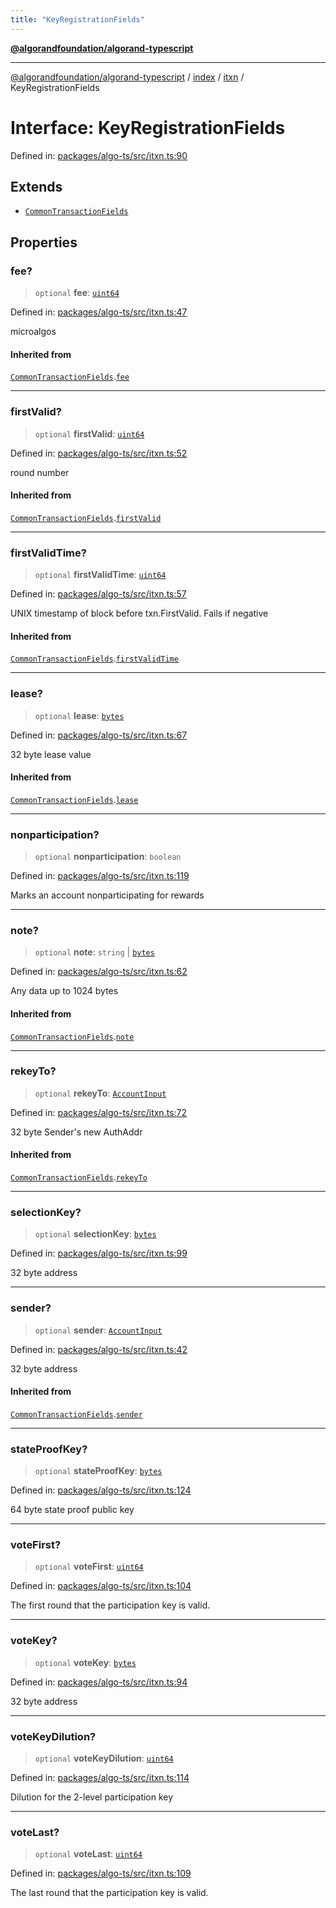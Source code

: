 ```yaml
---
title: "KeyRegistrationFields"
---
```


[**@algorandfoundation/algorand-typescript**](../../../../README.md)

***

[@algorandfoundation/algorand-typescript](../../../../README.md) / [index](../../../README.md) / [itxn](../README.md) / KeyRegistrationFields

# Interface: KeyRegistrationFields

Defined in: [packages/algo-ts/src/itxn.ts:90](https://github.com/algorandfoundation/puya-ts/blob/main/packages/algo-ts/src/itxn.ts#L90)

## Extends

- [`CommonTransactionFields`](CommonTransactionFields.md)

## Properties

### fee?

> `optional` **fee**: [`uint64`](../../../type-aliases/uint64.md)

Defined in: [packages/algo-ts/src/itxn.ts:47](https://github.com/algorandfoundation/puya-ts/blob/main/packages/algo-ts/src/itxn.ts#L47)

microalgos

#### Inherited from

[`CommonTransactionFields`](CommonTransactionFields.md).[`fee`](CommonTransactionFields.md#fee)

***

### firstValid?

> `optional` **firstValid**: [`uint64`](../../../type-aliases/uint64.md)

Defined in: [packages/algo-ts/src/itxn.ts:52](https://github.com/algorandfoundation/puya-ts/blob/main/packages/algo-ts/src/itxn.ts#L52)

round number

#### Inherited from

[`CommonTransactionFields`](CommonTransactionFields.md).[`firstValid`](CommonTransactionFields.md#firstvalid)

***

### firstValidTime?

> `optional` **firstValidTime**: [`uint64`](../../../type-aliases/uint64.md)

Defined in: [packages/algo-ts/src/itxn.ts:57](https://github.com/algorandfoundation/puya-ts/blob/main/packages/algo-ts/src/itxn.ts#L57)

UNIX timestamp of block before txn.FirstValid. Fails if negative

#### Inherited from

[`CommonTransactionFields`](CommonTransactionFields.md).[`firstValidTime`](CommonTransactionFields.md#firstvalidtime)

***

### lease?

> `optional` **lease**: [`bytes`](../../../type-aliases/bytes.md)

Defined in: [packages/algo-ts/src/itxn.ts:67](https://github.com/algorandfoundation/puya-ts/blob/main/packages/algo-ts/src/itxn.ts#L67)

32 byte lease value

#### Inherited from

[`CommonTransactionFields`](CommonTransactionFields.md).[`lease`](CommonTransactionFields.md#lease)

***

### nonparticipation?

> `optional` **nonparticipation**: `boolean`

Defined in: [packages/algo-ts/src/itxn.ts:119](https://github.com/algorandfoundation/puya-ts/blob/main/packages/algo-ts/src/itxn.ts#L119)

Marks an account nonparticipating for rewards

***

### note?

> `optional` **note**: `string` \| [`bytes`](../../../type-aliases/bytes.md)

Defined in: [packages/algo-ts/src/itxn.ts:62](https://github.com/algorandfoundation/puya-ts/blob/main/packages/algo-ts/src/itxn.ts#L62)

Any data up to 1024 bytes

#### Inherited from

[`CommonTransactionFields`](CommonTransactionFields.md).[`note`](CommonTransactionFields.md#note)

***

### rekeyTo?

> `optional` **rekeyTo**: [`AccountInput`](../../../-internal-/type-aliases/AccountInput.md)

Defined in: [packages/algo-ts/src/itxn.ts:72](https://github.com/algorandfoundation/puya-ts/blob/main/packages/algo-ts/src/itxn.ts#L72)

32 byte Sender's new AuthAddr

#### Inherited from

[`CommonTransactionFields`](CommonTransactionFields.md).[`rekeyTo`](CommonTransactionFields.md#rekeyto)

***

### selectionKey?

> `optional` **selectionKey**: [`bytes`](../../../type-aliases/bytes.md)

Defined in: [packages/algo-ts/src/itxn.ts:99](https://github.com/algorandfoundation/puya-ts/blob/main/packages/algo-ts/src/itxn.ts#L99)

32 byte address

***

### sender?

> `optional` **sender**: [`AccountInput`](../../../-internal-/type-aliases/AccountInput.md)

Defined in: [packages/algo-ts/src/itxn.ts:42](https://github.com/algorandfoundation/puya-ts/blob/main/packages/algo-ts/src/itxn.ts#L42)

32 byte address

#### Inherited from

[`CommonTransactionFields`](CommonTransactionFields.md).[`sender`](CommonTransactionFields.md#sender)

***

### stateProofKey?

> `optional` **stateProofKey**: [`bytes`](../../../type-aliases/bytes.md)

Defined in: [packages/algo-ts/src/itxn.ts:124](https://github.com/algorandfoundation/puya-ts/blob/main/packages/algo-ts/src/itxn.ts#L124)

64 byte state proof public key

***

### voteFirst?

> `optional` **voteFirst**: [`uint64`](../../../type-aliases/uint64.md)

Defined in: [packages/algo-ts/src/itxn.ts:104](https://github.com/algorandfoundation/puya-ts/blob/main/packages/algo-ts/src/itxn.ts#L104)

The first round that the participation key is valid.

***

### voteKey?

> `optional` **voteKey**: [`bytes`](../../../type-aliases/bytes.md)

Defined in: [packages/algo-ts/src/itxn.ts:94](https://github.com/algorandfoundation/puya-ts/blob/main/packages/algo-ts/src/itxn.ts#L94)

32 byte address

***

### voteKeyDilution?

> `optional` **voteKeyDilution**: [`uint64`](../../../type-aliases/uint64.md)

Defined in: [packages/algo-ts/src/itxn.ts:114](https://github.com/algorandfoundation/puya-ts/blob/main/packages/algo-ts/src/itxn.ts#L114)

Dilution for the 2-level participation key

***

### voteLast?

> `optional` **voteLast**: [`uint64`](../../../type-aliases/uint64.md)

Defined in: [packages/algo-ts/src/itxn.ts:109](https://github.com/algorandfoundation/puya-ts/blob/main/packages/algo-ts/src/itxn.ts#L109)

The last round that the participation key is valid.
